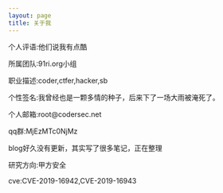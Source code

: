 ```yaml
---
layout: page
title: 关于我 
---
```



<p>个人评语:他们说我有点酷
<p>所属团队:91ri.org小组
<p>职业描述:coder,ctfer,hacker,sb
<p>个性签名:我曾经也是一颗多情的种子，后来下了一场大雨被淹死了。
<p>个人邮箱:root@codersec.net
<p>qq群:MjEzMTc0NjMz
<p>blog好久没有更新，其实写了很多笔记，正在整理
<p>研究方向:甲方安全
<p>cve:CVE-2019-16942,CVE-2019-16943
